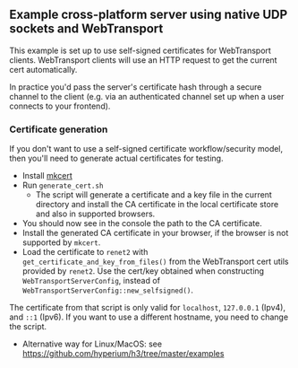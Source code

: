 ## Example cross-platform server using native UDP sockets and WebTransport

This example is set up to use self-signed certificates for WebTransport clients. WebTransport clients will use an HTTP request to get the current cert automatically.

In practice you'd pass the server's certificate hash through a secure channel to the client (e.g. via an authenticated channel set up when a user connects to your frontend).

### Certificate generation

If you don't want to use a self-signed certificate workflow/security model, then you'll need to generate actual certificates for testing.

- Install [mkcert](https://github.com/FiloSottile/mkcert)
- Run `generate_cert.sh`
    - The script will generate a certificate and a key file in the current directory and install the CA certificate in the local certificate store and also in supported browsers.
- You should now see in the console the path to the CA certificate.
- Install the generated CA certificate in your browser, if the browser is not supported by `mkcert`.
- Load the certificate to `renet2` with `get_certificate_and_key_from_files()` from the WebTransport cert utils provided by `renet2`. Use the cert/key obtained when constructing `WebTransportServerConfig`, instead of `WebTransportServerConfig::new_selfsigned()`.

The certificate from that script is only valid for `localhost`, `127.0.0.1` (Ipv4), and `::1` (Ipv6). If you want to use a different hostname, you need to change the script.

- Alternative way for Linux/MacOS: see https://github.com/hyperium/h3/tree/master/examples
